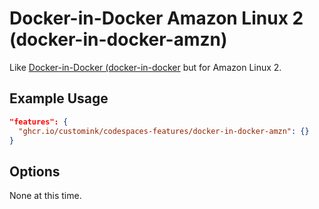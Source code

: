 
# Docker-in-Docker Amazon Linux 2 (docker-in-docker-amzn)

Like [Docker-in-Docker (docker-in-docker](https://github.com/devcontainers/features/tree/main/src/docker-in-docker) but for Amazon Linux 2.

## Example Usage

```json
"features": {
  "ghcr.io/customink/codespaces-features/docker-in-docker-amzn": {}
}
```

## Options

None at this time.
